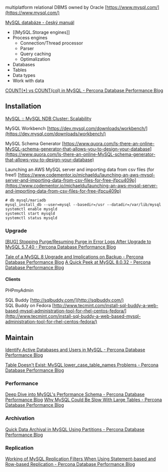 multiplatform relational DBMS owned by Oracle 
[https://www.mysql.com/](https://www.mysql.com/)  

[MySQL databáze - český manuál](https://www.junext.net/mysql/)

- [[MySQL.Storage engines]]
- Process engines
	- Connection/Thread processor
	- Parser
	- Query caching
	- Optimalization
- Databases
- Tables
- Data types
- Work with data

[COUNT(*) vs COUNT(col) in MySQL - Percona Database Performance Blog](https://www.percona.com/blog/count-vs-countcol-in-mysql/)

## Installation

[MySQL :: MySQL NDB Cluster: Scalability](https://www.mysql.com/products/cluster/scalability.html)
  
MySQL Workbench [https://dev.mysql.com/downloads/workbench/](https://dev.mysql.com/downloads/workbench/)  
  
MySQL Schema Generator [https://www.quora.com/Is-there-an-online-MySQL-schema-generator-that-allows-you-to-design-your-database](https://www.quora.com/Is-there-an-online-MySQL-schema-generator-that-allows-you-to-design-your-database)  
  
Launching an AWS MySQL server and importing data from csv files (for free!) [https://www.codementor.io/michaeldu/launching-an-aws-mysql-server-and-importing-data-from-csv-files-for-free-jfpcu409p](https://www.codementor.io/michaeldu/launching-an-aws-mysql-server-and-importing-data-from-csv-files-for-free-jfpcu409p)  

```shell
# db mysql/mariadb  
mysql_install_db --user=mysql --basedir=/usr --datadir=/var/lib/mysql  
systemctl enable mysqld  
systemctl start mysqld  
systemctl status mysqld
```

### Upgrade

[\[BUG\] Stopping Purge/Resuming Purge in Error Logs After Upgrade to MySQL 5.7.40 - Percona Database Performance Blog](https://www.percona.com/blog/bug-stopping-purge-resuming-purge-in-error-logs)


[Tale of a MySQL 8 Upgrade and Implications on Backup - Percona Database Performance Blog](https://www.percona.com/blog/tale-of-a-mysql-8-upgrade-and-implications-on-backup/)
[A Quick Peek at MySQL 8.0.32 - Percona Database Performance Blog](https://www.percona.com/blog/quick-peek-at-mysql-8-0-32/)

#### Clients

PHPmyAdmin  
  
SQL Buddy [http://sqlbuddy.com/](http://sqlbuddy.com/)  
SQL Buddy on Fedora [http://www.tecmint.com/install-sql-buddy-a-web-based-mysql-administration-tool-for-rhel-centos-fedora/](http://www.tecmint.com/install-sql-buddy-a-web-based-mysql-administration-tool-for-rhel-centos-fedora/)

## Maintain

[Identify Active Databases and Users in MySQL - Percona Database Performance Blog](https://www.percona.com/blog/identify-active-databases-and-users-in-mysql/)

[Table Doesn't Exist: MySQL lower_case_table_names Problems - Percona Database Performance Blog](https://www.percona.com/blog/table-doesnt-exist-mysql-lower_case_table_names-problems/)

### Performance

[Deep Dive into MySQL's Performance Schema - Percona Database Performance Blog](https://www.percona.com/blog/deep-dive-into-mysqls-performance-schema/)
[Why MySQL Could Be Slow With Large Tables - Percona Database Performance Blog](https://www.percona.com/blog/why-mysql-could-be-slow-large-tables)

### Archivation

[Quick Data Archival in MySQL Using Partitions - Percona Database Performance Blog](https://www.percona.com/blog/quick-data-archival-in-mysql-using-partitions/)


### Replication

[Working of MySQL Replication Filters When Using Statement-based and Row-based Replication - Percona Database Performance Blog](https://www.percona.com/blog/mysql-replication-filters-when-using-statement-based-and-row-based-replication/)

